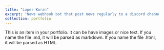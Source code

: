 ```yaml
---
title: "Loper Koran"
excerpt: "News webhook bot that post news regularly to a discord channel <br/><img src='https://raw.githubusercontent.com/nugroho-s/nugroho-s.github.io/master/images/news%20bot.png' style='width:50%;height:50%;'>"
collection: portfolio
---
```


This is an item in your portfolio. It can be have images or nice text. If you name the file .md, it will be parsed as markdown. If you name the file .html, it will be parsed as HTML. 
